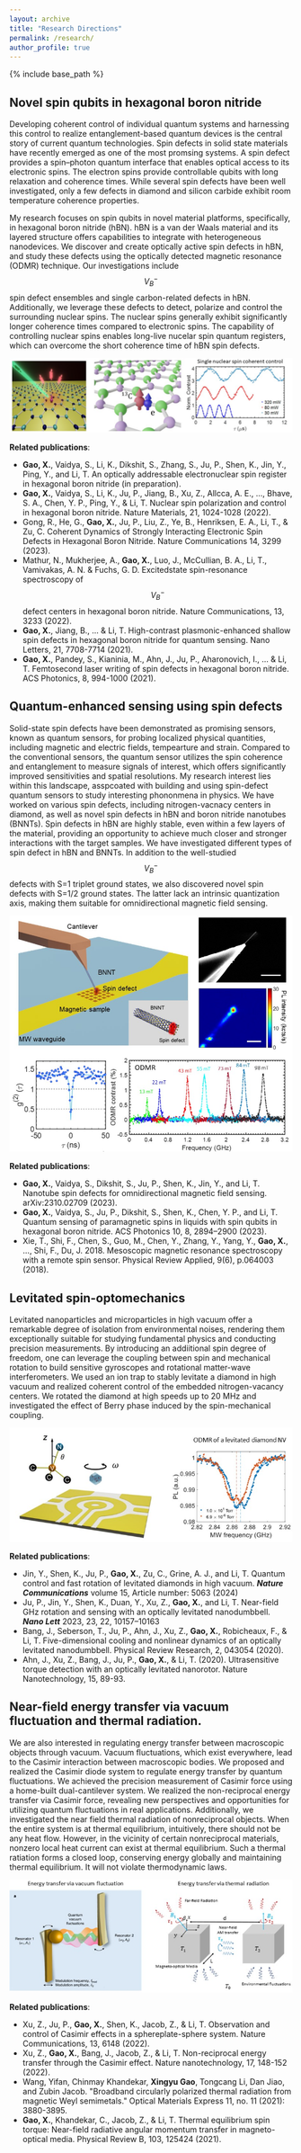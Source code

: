 ```yaml
---
layout: archive
title: "Research Directions"
permalink: /research/
author_profile: true
---
```


{% include base_path %}



## Novel spin qubits in hexagonal boron nitride
Developing coherent control of individual quantum systems and harnessing this control to realize entanglement-based quantum devices is the central story of current quantum technologies.  Spin defects in solid state materials have recently emerged as one of the most promsing systems. A spin defect provides a spin–photon quantum interface that enables optical access to its electronic spins. The electron spins provide controllable qubits with long relaxation and coherence times.  While several spin defects have been well investigated, only a few defects in diamond and silicon carbide exhibit room temperature coherence properties.  

My research focuses on spin qubits in novel material platforms, specifically, in hexagonal boron nitride (hBN). hBN is a van der Waals material and its layered structure offers capabilities to integrate with heterogeneous nanodevices. We discover and create optically active spin defects in hBN, and study these defects using the optically detected magnetic resonance (ODMR) technique. Our investigations include $$V_B^-$$ spin defect ensembles and single carbon-related defects in hBN. Additionally, we leverage these defects to detect, polarize and control the surrounding nuclear spins. The nuclear spins generally exhibit significantly longer coherence times compared to electronic spins.  The capability of controlling nuclear spins enables long-live nucelar spin quantum registers, which can overcome the short coherence time of hBN spin defects.

![ ](../Figures/research/illustration_hBNdefects.jpg "hBN_illustration")

__Related publications__:
* __Gao, X.__, Vaidya, S., Li, K., Dikshit, S., Zhang, S., Ju, P., Shen, K., Jin, Y., Ping, Y., and Li, T. An optically addressable electronuclear spin register in hexagonal boron nitride (in preparation).
* __Gao, X.__, Vaidya, S., Li, K., Ju, P., Jiang, B., Xu, Z., Allcca, A. E., ..., Bhave, S. A., Chen, Y. P., Ping, Y., & Li, T. Nuclear spin polarization and control in hexagonal boron nitride. Nature Materials, 21, 1024-1028 (2022).
* Gong, R., He, G., __Gao, X.__, Ju, P., Liu, Z., Ye, B., Henriksen, E. A., Li, T., & Zu, C. Coherent Dynamics of Strongly Interacting Electronic Spin Defects in Hexagonal Boron Nitride. Nature Communications 14, 3299 (2023).
* Mathur, N., Mukherjee, A., __Gao, X.__, Luo, J., McCullian, B. A., Li, T., Vamivakas, A. N. & Fuchs, G. D. Excitedstate spin-resonance spectroscopy of $$V_B^-$$ defect centers in hexagonal boron nitride. Nature Communications, 13, 3233 (2022).
* __Gao, X.__, Jiang, B., ... & Li, T. High-contrast plasmonic-enhanced shallow spin defects in hexagonal boron nitride for quantum sensing. Nano Letters, 21, 7708-7714 (2021).
* __Gao, X.__, Pandey, S., Kianinia, M., Ahn, J., Ju, P., Aharonovich, I., ... & Li, T. Femtosecond laser writing of spin defects in hexagonal boron nitride. ACS Photonics, 8, 994-1000 (2021).

## Quantum-enhanced sensing using spin defects
Solid-state spin defects have been demonstrated as promising sensors, known as quantum sensors, for probing localized physical quantities, including magnetic and electric fields, tempearture and strain. Compared to the conventional sensors, the quantum sensor utilizes the spin coherence and entanglement to measure signals of interest, which offers significantly improved sensitivities and spatial resolutions.  My research interest lies within this landscape, asspcoated with building and using spin-defect quantum sensors to study interesting phononmena in physics. We have worked on various spin defects, including nitrogen-vacnacy centers in diamond, as well as novel spin defects in hBN and boron nitride nanotubes (BNNTs). Spin defects in hBN are highly stable, even within a few layers of the material, providing an opportunity to achieve much closer and stronger interactions with the target samples. We have investigated different types of spin defect in hBN and BNNTs. In addition to the well-studied $$V_B^-$$ defects with S=1 triplet ground states, we also discovered novel spin defects with S=1/2 ground states. The latter lack an intrinsic quantization axis, making them suitable for omnidirectional magnetic field sensing. 

![ ](../Figures/research/BNNT_AFM.jpg "sensing")

__Related publications__:
* __Gao, X.__, Vaidya, S., Dikshit, S., Ju, P., Shen, K., Jin, Y., and Li, T. Nanotube spin defects for omnidirectional magnetic field sensing. arXiv:2310.02709 (2023).
* __Gao, X.__, Vaidya, S., Ju, P., Dikshit, S., Shen, K., Chen, Y. P., and Li, T. Quantum sensing of paramagnetic spins in liquids with spin qubits in hexagonal boron nitride. ACS Photonics 10, 8, 2894–2900 (2023).
* Xie, T., Shi, F., Chen, S., Guo, M., Chen, Y., Zhang, Y., Yang, Y., __Gao, X.__, ..., Shi, F., Du, J. 2018. Mesoscopic magnetic resonance spectroscopy with a remote spin sensor. Physical Review Applied, 9(6), p.064003 (2018).


## Levitated spin-optomechanics
Levitated nanoparticles and microparticles in high vacuum offer a remarkable degree of isolation from environmental noises, rendering them exceptionally suitable for studying fundamental physics and conducting precision measurements. By introducing an addiitional spin degree of freedom, one can leverage the coupling between spin and mechanical rotation to build sensitive gyroscopes and rotational matter-wave interferometers. We used an ion trap to stably levitate a diamond in high vacuum and realized coherent control of the embedded nitrogen-vacancy centers. We rotated the diamond at high speeds up to 20 MHz and investigated the effect of Berry phase induced by the spin-mechanical coupling. 

![ ](../Figures/research/Levitation.jpg "energyTransfer")

__Related publications__:
* Jin, Y., Shen, K., Ju, P., __Gao, X.__, Zu, C., Grine, A. J., and Li, T. Quantum control and fast rotation of levitated diamonds in high vacuum. ***Nature Communications*** volume 15, Article number: 5063 (2024) 
* Ju, P., Jin, Y., Shen, K., Duan, Y., Xu, Z., __Gao, X.__, and Li, T. Near-field GHz rotation and sensing with an optically levitated nanodumbbell. ***Nano Lett*** 2023, 23, 22, 10157–10163
* Bang, J., Seberson, T., Ju, P., Ahn, J., Xu, Z., __Gao, X.__, Robicheaux, F., & Li, T. Five-dimensional cooling and nonlinear dynamics of an optically levitated nanodumbbell. Physical Review Research, 2, 043054 (2020).
* Ahn, J., Xu, Z., Bang, J., Ju, P., __Gao, X.__, & Li, T. (2020). Ultrasensitive torque detection with an optically levitated nanorotor. Nature Nanotechnology, 15, 89-93.


## Near-field energy transfer via vacuum fluctuation and thermal radiation.
We are also interested in regulating energy transfer between macroscopic objects through vacuum. Vacuum fluctuations, which exist everywhere, lead to the Casimir interaction between macroscopic bodies. We proposed and realized the Casimir diode system to regulate energy transfer by quantum fluctuations. We achieved the precision measurement of Casimir force using a home-built dual-cantilever system. We realized the non-reciprocal energy transfer via Casimir force, revealing new perspectives and opportunities for utilizing quantum fluctuations in real applications. Additionally, we investigated the near field thermal radiation of nonreciprocal objects. When the entire system is at thermal equilibrium, intuitively, there should not be any heat flow. However, in the vicinity of certain nonreciprocal materials, nonzero local heat current can exist at thermal equilibrium. Such a thermal ratiation forms a closed loop, conserving energy globally and maintaining thermal equilibrium. It will not violate thermodynamic laws. 

![ ](../Figures/research/Energytransfer.jpg "energyTransfer")

__Related publications__:
* Xu, Z., Ju, P., __Gao, X.__, Shen, K., Jacob, Z., & Li, T. Observation and control of Casimir effects in a sphereplate-sphere system. Nature Communications, 13, 6148 (2022).
* Xu, Z., __Gao, X.__, Bang, J., Jacob, Z., & Li, T. Non-reciprocal energy transfer through the Casimir effect. Nature nanotechnology, 17, 148-152 (2022).
* Wang, Yifan, Chinmay Khandekar, __Xingyu Gao__, Tongcang Li, Dan Jiao, and Zubin Jacob. "Broadband circularly polarized thermal radiation from magnetic Weyl semimetals." Optical Materials Express 11, no. 11 (2021): 3880-3895.
* __Gao, X.__, Khandekar, C., Jacob, Z., & Li, T. Thermal equilibrium spin torque: Near-field radiative angular momentum transfer in magneto-optical media. Physical Review B, 103, 125424 (2021).
